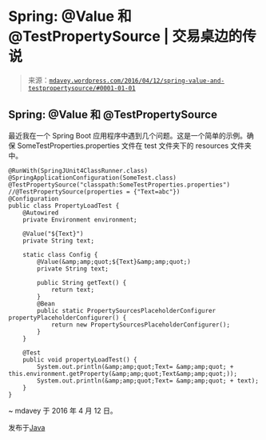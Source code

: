 <!--yml

分类：未分类

日期：2024-05-18 05:34:28

-->

# Spring: @Value 和 @TestPropertySource | 交易桌边的传说

> 来源：[`mdavey.wordpress.com/2016/04/12/spring-value-and-testpropertysource/#0001-01-01`](https://mdavey.wordpress.com/2016/04/12/spring-value-and-testpropertysource/#0001-01-01)

## Spring: @Value 和 @TestPropertySource

最近我在一个 Spring Boot 应用程序中遇到几个问题。这是一个简单的示例。确保 SomeTestProperties.properties 文件在 test 文件夹下的 resources 文件夹中。

```
@RunWith(SpringJUnit4ClassRunner.class)
@SpringApplicationConfiguration(SomeTest.class)
@TestPropertySource("classpath:SomeTestProperties.properties")
//@TestPropertySource(properties = {"Text=abc"})
@Configuration
public class PropertyLoadTest {
    @Autowired
    private Environment environment;

    @Value("${Text}")
    private String text;

    static class Config {
        @Value(&amp;amp;quot;${Text}&amp;amp;quot;)
        private String text;

        public String getText() {
            return text;
        }
        @Bean
        public static PropertySourcesPlaceholderConfigurer propertyPlaceholderConfigurer() {
            return new PropertySourcesPlaceholderConfigurer();
        }
    }

    @Test
    public void propertyLoadTest() {
        System.out.println(&amp;amp;quot;Text= &amp;amp;quot; + this.environment.getProperty(&amp;amp;quot;Text&amp;amp;quot;));
        System.out.println(&amp;amp;quot;Text= &amp;amp;quot; + text);
    }
}

```

~ mdavey 于 2016 年 4 月 12 日。

发布于[Java](https://mdavey.wordpress.com/category/languages/java/)
